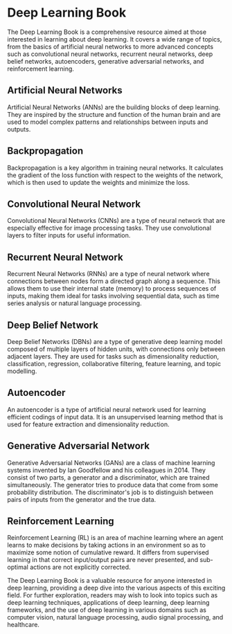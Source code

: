 # Deep Learning Book

The Deep Learning Book is a comprehensive resource aimed at those interested in learning about deep learning. It covers a wide range of topics, from the basics of artificial neural networks to more advanced concepts such as convolutional neural networks, recurrent neural networks, deep belief networks, autoencoders, generative adversarial networks, and reinforcement learning.

## Artificial Neural Networks

Artificial Neural Networks (ANNs) are the building blocks of deep learning. They are inspired by the structure and function of the human brain and are used to model complex patterns and relationships between inputs and outputs.

## Backpropagation

Backpropagation is a key algorithm in training neural networks. It calculates the gradient of the loss function with respect to the weights of the network, which is then used to update the weights and minimize the loss.

## Convolutional Neural Network

Convolutional Neural Networks (CNNs) are a type of neural network that are especially effective for image processing tasks. They use convolutional layers to filter inputs for useful information.

## Recurrent Neural Network

Recurrent Neural Networks (RNNs) are a type of neural network where connections between nodes form a directed graph along a sequence. This allows them to use their internal state (memory) to process sequences of inputs, making them ideal for tasks involving sequential data, such as time series analysis or natural language processing.

## Deep Belief Network

Deep Belief Networks (DBNs) are a type of generative deep learning model composed of multiple layers of hidden units, with connections only between adjacent layers. They are used for tasks such as dimensionality reduction, classification, regression, collaborative filtering, feature learning, and topic modelling.

## Autoencoder

An autoencoder is a type of artificial neural network used for learning efficient codings of input data. It is an unsupervised learning method that is used for feature extraction and dimensionality reduction.

## Generative Adversarial Network

Generative Adversarial Networks (GANs) are a class of machine learning systems invented by Ian Goodfellow and his colleagues in 2014. They consist of two parts, a generator and a discriminator, which are trained simultaneously. The generator tries to produce data that come from some probability distribution. The discriminator's job is to distinguish between pairs of inputs from the generator and the true data.

## Reinforcement Learning

Reinforcement Learning (RL) is an area of machine learning where an agent learns to make decisions by taking actions in an environment so as to maximize some notion of cumulative reward. It differs from supervised learning in that correct input/output pairs are never presented, and sub-optimal actions are not explicitly corrected.

The Deep Learning Book is a valuable resource for anyone interested in deep learning, providing a deep dive into the various aspects of this exciting field. For further exploration, readers may wish to look into topics such as deep learning techniques, applications of deep learning, deep learning frameworks, and the use of deep learning in various domains such as computer vision, natural language processing, audio signal processing, and healthcare.
